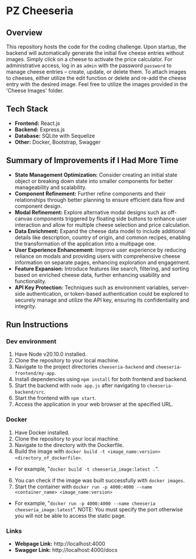 # PZ Cheeseria

## Overview

This repository hosts the code for the coding challenge. Upon startup, the backend will automatically generate the initial five cheese entries without images. Simply click on a cheese to activate the price calculator. For administrative access, log in as `admin` with the password `password` to manage cheese entries – create, update, or delete them. To attach images to cheeses, either utilize the edit function or delete and re-add the cheese entry with the desired image. Feel free to utilize the images provided in the 'Cheese Images' folder.

## Tech Stack

-   **Frontend:** React.js
-   **Backend:** Express.js
-   **Database:** SQLite with Sequelize
-   **Other:** Docker, Bootstrap, Swagger

## Summary of Improvements if I Had More Time

-   **State Management Optimization:** Consider creating an initial state object or breaking down state into smaller components for better manageability and scalability.
-   **Component Refinement:** Further refine components and their relationships through better planning to ensure efficient data flow and component design.
-   **Modal Refinement:** Explore alternative modal designs such as off-canvas components triggered by floating side buttons to enhance user interaction and allow for multiple cheese selection and price calculation.
-   **Data Enrichment:** Expand the cheese data model to include additional details like description, country of origin, and common recipes, enabling the transformation of the application into a multipage one.
-   **User Experience Enhancement:** Improve user experience by reducing reliance on modals and providing users with comprehensive cheese information on separate pages, enhancing exploration and engagement.
-   **Feature Expansion:** Introduce features like search, filtering, and sorting based on enriched cheese data, further enhancing usability and functionality.
-   **API Key Protection:** Techniques such as environment variables, server-side authentication, or token-based authentication could be explored to securely manage and utilize the API key, ensuring its confidentiality and integrity.

## Run Instructions

### Dev environment

1. Have Node v20.10.0 installed.
2. Clone the repository to your local machine.
3. Navigate to the project directories `cheeseria-backend` and `cheeseria-frontend/my-app`.
4. Install dependencies using `npm install` for both frontend and backend.
5. Start the backend with `node app.js` after navigating to `cheeseria-backend/src`.
6. Start the frontend with `npm start`.
7. Access the application in your web browser at the specified URL.

### Docker
1. Have Docker installed.
2. Clone the repository to your local machine.
3. Navigate to the directory with the Dockerfile.
4. Build the image with `docker build -t <image_name:version> <directory_of_dockerfile>`.
  -   For example, "`docker build -t cheeseria_image:latest .`".
6. You can check if the image was built successfully with `docker images`.
8. Start the container with `docker run -p 4000:4000 --name <container_name> <image_name:version>`
  -   For example, "`docker run -p 4000:4000 --name cheeseria cheeseria_image:latest`".
NOTE: You must specify the port otherwise you will not be able to access the static page.

### Links
-  **Webpage Link:** http://localhost:4000
-  **Swagger Link:** http://localhost:4000/docs
